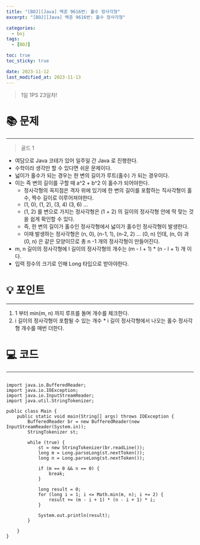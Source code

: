 ```yaml
---
title: "[BOJ][Java] 백준 9616번: 홀수 정사각형"
excerpt: "[BOJ][Java] 백준 9616번: 홀수 정사각형"

categories:
  - boj
tags:
  - [BOJ]

toc: true
toc_sticky: true

date: 2023-11-12
last_modified_at: 2023-11-13
---
```


> 1일 1PS 23일차!

# 📚 문제

---

> 골드 1

- 여담으로 Java 코테가 있어 일주일 간 Java 로 진행한다.
- 수학이라 생각만 할 수 있다면 쉬운 문제이다. 
- 넓이가 홀수가 되는 경우는 한 변의 길이가 루트(홀수) 가 되는 경우이다. 
- 이는 즉 변의 길이를 구할 때 a^2 + b^2 이 홀수가 되어야한다. 
  - 정사각형의 꼭지점은 격자 위에 있기에 한 변의 길이를 포함하는 직사각형이 홀수, 짝수 길이로 이루어져야한다.
  - (1, 0), (1, 2), (3, 4) (3, 6) ...
  - (1, 2) 를 변으로 가지는 정사각형은 (1 + 2) 의 길이의 정사각형 안에 딱 맞는 것을 쉽게 확인할 수 있다. 
  - 즉, 한 변의 길이가 홀수인 정사각형에서 넓이가 홀수인 정사각형이 발생한다.
  - 이때 발생하는 정사각형은 (n, 0), (n-1, 1), (n-2, 2) ... (0, n) 인데, (n, 0) 과 (0, n) 은 같은 모양이므로 총 n -1 개의 정사각형이 만들어진다. 
- m, n 길이의 정사각형에 l 길이의 정사각형의 개수는 (m - l + 1) * (n - l + 1) 개 이다.
- 입력 정수의 크기로 인해 Long 타입으로 받아야한다. 

# 💡 포인트

---

1. 1 부터 min(m, n) 까지 루프를 돌며 개수를 체크한다.
2. i 길이의 정사각형이 포함될 수 있는 개수 * i 길이 정사각형에서 나오는 홀수 정사각형 개수를 매번 더한다.

# 💻 코드

---

```

import java.io.BufferedReader;
import java.io.IOException;
import java.io.InputStreamReader;
import java.util.StringTokenizer;

public class Main {
    public static void main(String[] args) throws IOException {
        BufferedReader br = new BufferedReader(new InputStreamReader(System.in));
        StringTokenizer st;
        
        while (true) {
        	st = new StringTokenizer(br.readLine());
            long m = Long.parseLong(st.nextToken());
            long n = Long.parseLong(st.nextToken());
            
            if (m == 0 && n == 0) {
                break;
            }
            
            long result = 0;
            for (long i = 1; i <= Math.min(m, n); i += 2) {
                result += (m - i + 1) * (n - i + 1) * i;
            }
            
            System.out.println(result);
        }
        
    }
}

```
